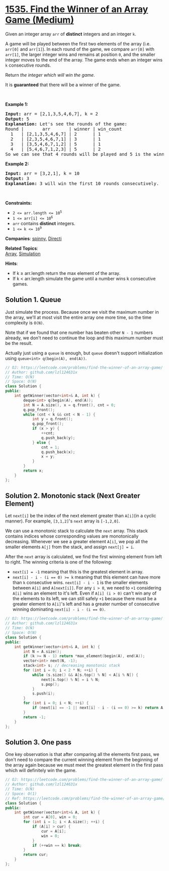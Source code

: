 # [1535. Find the Winner of an Array Game (Medium)](https://leetcode.com/problems/find-the-winner-of-an-array-game)

<p>Given an integer array <code>arr</code> of <strong>distinct</strong> integers and an integer <code>k</code>.</p>

<p>A game will be played between the first two elements of the array (i.e. <code>arr[0]</code> and <code>arr[1]</code>). In each round of the game, we compare <code>arr[0]</code> with <code>arr[1]</code>, the larger integer wins and remains at position <code>0</code>, and the smaller integer moves to the end of the array. The game ends when an integer wins <code>k</code> consecutive rounds.</p>

<p>Return <em>the integer which will win the game</em>.</p>

<p>It is <strong>guaranteed</strong> that there will be a winner of the game.</p>

<p>&nbsp;</p>
<p><strong class="example">Example 1:</strong></p>

<pre>
<strong>Input:</strong> arr = [2,1,3,5,4,6,7], k = 2
<strong>Output:</strong> 5
<strong>Explanation:</strong> Let&#39;s see the rounds of the game:
Round |       arr       | winner | win_count
  1   | [2,1,3,5,4,6,7] | 2      | 1
  2   | [2,3,5,4,6,7,1] | 3      | 1
  3   | [3,5,4,6,7,1,2] | 5      | 1
  4   | [5,4,6,7,1,2,3] | 5      | 2
So we can see that 4 rounds will be played and 5 is the winner because it wins 2 consecutive games.
</pre>

<p><strong class="example">Example 2:</strong></p>

<pre>
<strong>Input:</strong> arr = [3,2,1], k = 10
<strong>Output:</strong> 3
<strong>Explanation:</strong> 3 will win the first 10 rounds consecutively.
</pre>

<p>&nbsp;</p>
<p><strong>Constraints:</strong></p>

<ul>
	<li><code>2 &lt;= arr.length &lt;= 10<sup>5</sup></code></li>
	<li><code>1 &lt;= arr[i] &lt;= 10<sup>6</sup></code></li>
	<li><code>arr</code> contains <strong>distinct</strong> integers.</li>
	<li><code>1 &lt;= k &lt;= 10<sup>9</sup></code></li>
</ul>


**Companies**:
[spinny](https://leetcode.com/company/spinny), [Directi](https://leetcode.com/company/directi)

**Related Topics**:  
[Array](https://leetcode.com/tag/array), [Simulation](https://leetcode.com/tag/simulation)

**Hints**:
* If k ≥ arr.length return the max element of the array.
* If k < arr.length simulate the game until a number wins k consecutive games.

## Solution 1. Queue

Just simulate the process. Because once we visit the maximum number in the array, we'll at most visit the entire array one more time, so the time complexity is `O(N)`.

Note that if we found that one number has beaten other `N - 1` numbers already, we don't need to continue the loop and this maximum number must be the result.

Actually just using a `queue` is enough, but `queue` doesn't support initialization using `queue<int> q(begin(A), end(A))`.

```cpp
// OJ: https://leetcode.com/problems/find-the-winner-of-an-array-game/
// Author: github.com/lzl124631x
// Time: O(N)
// Space: O(N)
class Solution {
public:
    int getWinner(vector<int>& A, int k) {
        deque<int> q(begin(A), end(A));
        int N = A.size(), x = q.front(), cnt = 0;
        q.pop_front();
        while (cnt < k && cnt < N - 1) {
            int y = q.front();
            q.pop_front();
            if (x > y) {
                ++cnt;
                q.push_back(y);
            } else {
                cnt = 1;
                q.push_back(x);
                x = y;
            }
        }
        return x;
    }
};
```

## Solution 2. Monotonic stack (Next Greater Element)

Let `next[i]` be the index of the next element greater than `A[i]`(in a cyclic manner). For example, `[3,1,2]`'s `next` array is `[-1,2,0]`.

We can use a monotonic stack to calculate the `next` array. This stack contains indices whose corresponding values are monotonically decreasing. Whenever we see a greater element `A[i]`, we pop all the smaller elements `A[j]` from the stack, and assign `next[j] = i`.

After the `next` array is calculated, we find the first winning element from left to right. The winning criteria is one of the following:
* `next[i] = -1` meaning that this is the greatest element in array.
* `next[i] - i - (i == 0) >= k` meaning that this element can have more than `k` consecutive wins. `next[i] - i - 1` is the smaller elements between `A[i]` and `A[next[i]]`. For any `i > 0`, we need to `+1` considering `A[i]` wins an element to it's left. Even if `A[i] (i > 0)` can't win any of the elements to its left, we can still safely `+1` because there must be a greater element to `A[i]`'s left and has a greater number of consecutive winning dominating `next[i] - i - (i == 0)`.

```cpp
// OJ: https://leetcode.com/problems/find-the-winner-of-an-array-game/
// Author: github.com/lzl124631x
// Time: O(N)
// Space: O(N)
class Solution {
public:
    int getWinner(vector<int>& A, int k) {
        int N = A.size();
        if (k >= N - 1) return *max_element(begin(A), end(A));
        vector<int> next(N, -1);
        stack<int> s; // decreasing monotonic stack
        for (int i = 0; i < 2 * N; ++i) {
            while (s.size() && A[s.top() % N] < A[i % N]) {
                next[s.top() % N] = i % N;
                s.pop();
            }
            s.push(i);
        }
        for (int i = 0; i < N; ++i) {
            if (next[i] == -1 || next[i] - i - (i == 0) >= k) return A[i];
        }
        return -1;
    }
};
```

## Solution 3. One pass

One key observation is that after comparing all the elements first pass, we don't need to compare the current winning element from the beginning of the array again because we must meet the greatest element in the first pass which will definitely win the game.

```cpp
// OJ: https://leetcode.com/problems/find-the-winner-of-an-array-game/
// Author: github.com/lzl124631x
// Time: O(N)
// Space: O(1)
// Ref: https://leetcode.com/problems/find-the-winner-of-an-array-game/discuss/768007/JavaC%2B%2BPython-One-Pass-O(1)-Space
class Solution {
public:
    int getWinner(vector<int>& A, int k) {
        int cur = A[0], win = 0;
        for (int i = 1; i < A.size(); ++i) {
            if (A[i] > cur) {
                cur = A[i];
                win = 0;
            }
            if (++win == k) break;
        }
        return cur;
    }
};
```